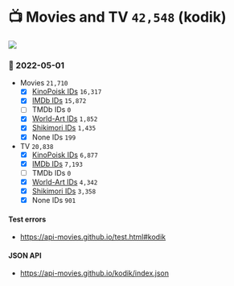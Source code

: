 # :tv: Movies and TV `42,548` (kodik)

<a href="https://API-Movies.github.io"><img src="https://API-Movies.github.io/banner.png?cache"></a>

### :date: 2022-05-01
- Movies `21,710`
  - [x] <a href="https://API-Movies.github.io/kodik/movie_kinopoisk_ids.json">KinoPoisk IDs</a> `16,317`
  - [x] <a href="https://API-Movies.github.io/kodik/movie_imdb_ids.json">IMDb IDs</a> `15,872`
  - [ ] TMDb IDs `0`
  - [x] <a href="https://API-Movies.github.io/kodik/movie_world_art_ids.json">World-Art IDs</a> `1,852`
  - [x] <a href="https://API-Movies.github.io/kodik/movie_shikimori_ids.json">Shikimori IDs</a> `1,435`
  - [x] None IDs `199`
- TV `20,838`
  - [x] <a href="https://API-Movies.github.io/kodik/tv_kinopoisk_ids.json">KinoPoisk IDs</a> `6,877`
  - [x] <a href="https://API-Movies.github.io/kodik/tv_imdb_ids.json">IMDb IDs</a> `7,193`
  - [ ] TMDb IDs `0`
  - [x] <a href="https://API-Movies.github.io/kodik/tv_world_art_ids.json">World-Art IDs</a> `4,342`
  - [x] <a href="https://API-Movies.github.io/kodik/tv_shikimori_ids.json">Shikimori IDs</a> `3,358`
  - [x] None IDs `901`
#### Test errors
- <a href='https://api-movies.github.io/test.html#kodik'>https://api-movies.github.io/test.html#kodik</a>
#### JSON API
- <a href='https://api-movies.github.io/kodik/index.json'>https://api-movies.github.io/kodik/index.json</a>
